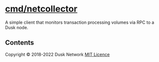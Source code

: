 # [cmd/netcollector](./cmd/netcollector)

A simple client that monitors transaction processing volumes via RPC to a Dusk
node.

<!-- ToC start -->

## Contents

<!-- ToC end -->

Copyright © 2018-2022 Dusk Network
[MIT Licence](https://github.com/dusk-network/dusk-blockchain/blob/master/LICENSE)
